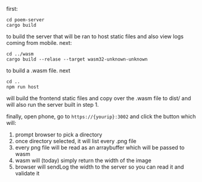 first:

```
cd poem-server
cargo build
```

to build the server that will be ran to host static files and also view logs coming from mobile. next:

```
cd ../wasm
cargo build --relase --target wasm32-unknown-unknown
```

to build a .wasm file. next

```
cd ..
npm run host
```

will build the frontend static files and copy over the .wasm file to dist/ and will also run the server built in step 1.

finally, open phone, go to `https://{yourip}:3002` and click the button which will:

1. prompt browser to pick a directory
2. once directory selected, it will list every .png file
3. every png file will be read as an arraybuffer which will be passed to wasm
4. wasm will (today) simply return the width of the image
5. browser will sendLog the width to the server so you can read it and validate it

